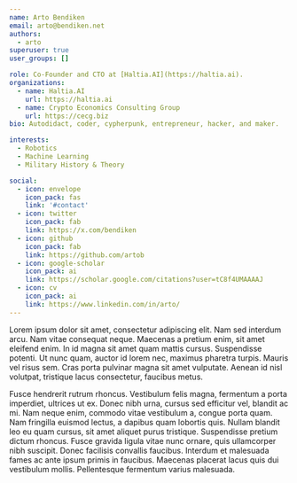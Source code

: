 ```yaml
---
name: Arto Bendiken
email: arto@bendiken.net
authors:
  - arto
superuser: true
user_groups: []

role: Co-Founder and CTO at [Haltia.AI](https://haltia.ai).
organizations:
  - name: Haltia.AI
    url: https://haltia.ai
  - name: Crypto Economics Consulting Group
    url: https://cecg.biz
bio: Autodidact, coder, cypherpunk, entrepreneur, hacker, and maker.

interests:
  - Robotics
  - Machine Learning
  - Military History & Theory

social:
  - icon: envelope
    icon_pack: fas
    link: '#contact'
  - icon: twitter
    icon_pack: fab
    link: https://x.com/bendiken
  - icon: github
    icon_pack: fab
    link: https://github.com/artob
  - icon: google-scholar
    icon_pack: ai
    link: https://scholar.google.com/citations?user=tC8f4UMAAAAJ
  - icon: cv
    icon_pack: ai
    link: https://www.linkedin.com/in/arto/
---
```


Lorem ipsum dolor sit amet, consectetur adipiscing elit. Nam sed interdum arcu. Nam vitae consequat neque. Maecenas a pretium enim, sit amet eleifend enim. In id magna sit amet quam mattis cursus. Suspendisse potenti. Ut nunc quam, auctor id lorem nec, maximus pharetra turpis. Mauris vel risus sem. Cras porta pulvinar magna sit amet vulputate. Aenean id nisl volutpat, tristique lacus consectetur, faucibus metus.

Fusce hendrerit rutrum rhoncus. Vestibulum felis magna, fermentum a porta imperdiet, ultrices ut ex. Donec nibh urna, cursus sed efficitur vel, blandit ac mi. Nam neque enim, commodo vitae vestibulum a, congue porta quam. Nam fringilla euismod lectus, a dapibus quam lobortis quis. Nullam blandit leo eu quam cursus, sit amet aliquet purus tristique. Suspendisse pretium dictum rhoncus. Fusce gravida ligula vitae nunc ornare, quis ullamcorper nibh suscipit. Donec facilisis convallis faucibus. Interdum et malesuada fames ac ante ipsum primis in faucibus. Maecenas placerat lacus quis dui vestibulum mollis. Pellentesque fermentum varius malesuada.
